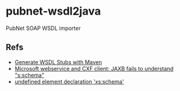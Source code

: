 # pubnet-wsdl2java
PubNet SOAP WSDL importer

## Refs

* [Generate WSDL Stubs with Maven](https://www.baeldung.com/maven-wsdl-stubs)
* [Microsoft webservice and CXF client: JAXB fails to understand "s:schema"](https://stackoverflow.com/questions/7148591/microsoft-webservice-and-cxf-client-jaxb-fails-to-understand-sschema)
* [undefined element declaration 'xs:schema'](https://stackoverflow.com/questions/18898261/undefined-element-declaration-xsschema/19126124#19126124)